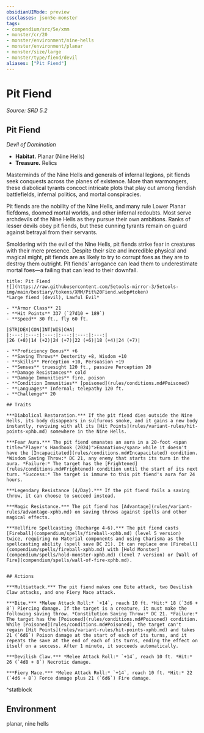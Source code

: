 ```yaml
---
obsidianUIMode: preview
cssclasses: json5e-monster
tags:
- compendium/src/5e/xmm
- monster/cr/20
- monster/environment/nine-hells
- monster/environment/planar
- monster/size/large
- monster/type/fiend/devil
aliases: ["Pit Fiend"]
---
```

# Pit Fiend
*Source: SRD 5.2*  

## Pit Fiend

*Devil of Domination*

- **Habitat.** Planar (Nine Hells)  
- **Treasure.** Relics  

Masterminds of the Nine Hells and generals of infernal legions, pit fiends seek conquests across the planes of existence. More than warmongers, these diabolical tyrants concoct intricate plots that play out among fiendish battlefields, infernal politics, and mortal conspiracies.

Pit fiends are the nobility of the Nine Hells, and many rule Lower Planar fiefdoms, doomed mortal worlds, and other infernal redoubts. Most serve archdevils of the Nine Hells as they pursue their own ambitions. Ranks of lesser devils obey pit fiends, but these cunning tyrants remain on guard against betrayal from their servants.

Smoldering with the evil of the Nine Hells, pit fiends strike fear in creatures with their mere presence. Despite their size and incredible physical and magical might, pit fiends are as likely to try to corrupt foes as they are to destroy them outright. Pit fiends' arrogance can lead them to underestimate mortal foes—a failing that can lead to their downfall.

```ad-statblock
title: Pit Fiend
![](https://raw.githubusercontent.com/5etools-mirror-3/5etools-img/main/bestiary/tokens/XMM/Pit%20Fiend.webp#token)
*Large fiend (devil), Lawful Evil*

- **Armor Class** 21
- **Hit Points** 337 (`27d10 + 189`)
- **Speed** 30 ft., fly 60 ft.

|STR|DEX|CON|INT|WIS|CHA|
|:---:|:---:|:---:|:---:|:---:|:---:|
|26 (+8)|14 (+2)|24 (+7)|22 (+6)|18 (+4)|24 (+7)|

- **Proficiency Bonus** +6
- **Saving Throws** Dexterity +8, Wisdom +10
- **Skills** Perception +10, Persuasion +19
- **Senses** truesight 120 ft., passive Perception 20
- **Damage Resistances** cold
- **Damage Immunities** fire, poison
- **Condition Immunities** [poisoned](rules/conditions.md#Poisoned)
- **Languages** Infernal; telepathy 120 ft.
- **Challenge** 20

## Traits

***Diabolical Restoration.*** If the pit fiend dies outside the Nine Hells, its body disappears in sulfurous smoke, and it gains a new body instantly, reviving with all its [Hit Points](rules/variant-rules/hit-points-xphb.md) somewhere in the Nine Hells.

***Fear Aura.*** The pit fiend emanates an aura in a 20-foot <span title="Player's Handbook (2024)">Emanation</span> while it doesn't have the [Incapacitated](rules/conditions.md#Incapacitated) condition. *Wisdom Saving Throw:* DC 21, any enemy that starts its turn in the aura. *Failure:* The target has the [Frightened](rules/conditions.md#Frightened) condition until the start of its next turn. *Success:* The target is immune to this pit fiend's aura for 24 hours.

***Legendary Resistance (4/Day).*** If the pit fiend fails a saving throw, it can choose to succeed instead.

***Magic Resistance.*** The pit fiend has [Advantage](rules/variant-rules/advantage-xphb.md) on saving throws against spells and other magical effects.

***Hellfire Spellcasting (Recharge 4-6).*** The pit fiend casts [Fireball](compendium/spells/fireball-xphb.md) (level 5 version) twice, requiring no Material components and using Charisma as the spellcasting ability (spell save DC 21). It can replace one [Fireball](compendium/spells/fireball-xphb.md) with [Hold Monster](compendium/spells/hold-monster-xphb.md) (level 7 version) or [Wall of Fire](compendium/spells/wall-of-fire-xphb.md).


## Actions

***Multiattack.*** The pit fiend makes one Bite attack, two Devilish Claw attacks, and one Fiery Mace attack.

***Bite.*** *Melee Attack Roll:* `+14`, reach 10 ft. *Hit:* 18 (`3d6 + 8`) Piercing damage. If the target is a creature, it must make the following saving throw. *Constitution Saving Throw:* DC 21. *Failure:* The target has the [Poisoned](rules/conditions.md#Poisoned) condition. While [Poisoned](rules/conditions.md#Poisoned), the target can't regain [Hit Points](rules/variant-rules/hit-points-xphb.md) and takes 21 (`6d6`) Poison damage at the start of each of its turns, and it repeats the save at the end of each of its turns, ending the effect on itself on a success. After 1 minute, it succeeds automatically.

***Devilish Claw.*** *Melee Attack Roll:* `+14`, reach 10 ft. *Hit:* 26 (`4d8 + 8`) Necrotic damage.

***Fiery Mace.*** *Melee Attack Roll:* `+14`, reach 10 ft. *Hit:* 22 (`4d6 + 8`) Force damage plus 21 (`6d6`) Fire damage.
```
^statblock

## Environment

planar, nine hells